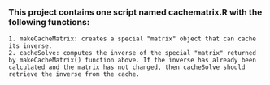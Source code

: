 ### This project contains one script named ﻿﻿cachematrix.R with the following functions:

    1. makeCacheMatrix: creates a special "matrix" object that can cache its inverse.
    2. cacheSolve: computes the inverse of the special "matrix" returned by makeCacheMatrix() function above. If the inverse has already been calculated and the matrix has not changed, then cacheSolve should retrieve the inverse from the cache.
